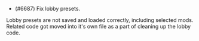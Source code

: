 - (#6687) Fix lobby presets.

Lobby presets are not saved and loaded correctly, including selected mods. Related code got moved into it's own file as a part of cleaning up the lobby code.